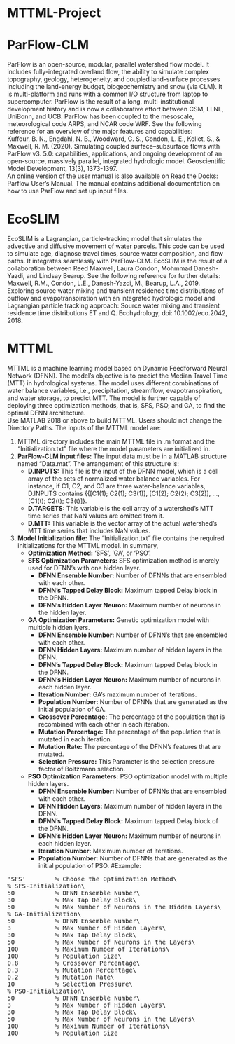 # MTTML-Project
# ParFlow-CLM
ParFlow is an open-source, modular, parallel watershed flow model. It includes fully-integrated overland flow, the ability to simulate complex topography, geology, heterogeneity, and coupled land-surface processes including the land-energy budget, biogeochemistry and snow (via CLM). It is multi-platform and runs with a common I/O structure from laptop to supercomputer. ParFlow is the result of a long, multi-institutional development history and is now a collaborative effort between CSM, LLNL, UniBonn, and UCB. ParFlow has been coupled to the mesoscale, meteorological code ARPS, and NCAR code WRF. See the following reference for an overview of the major features and capabilities:<br />
Kuffour, B. N., Engdahl, N. B., Woodward, C. S., Condon, L. E., Kollet, S., & Maxwell, R. M. (2020). Simulating coupled surface–subsurface flows with ParFlow v3. 5.0: capabilities, applications, and ongoing development of an open-source, massively parallel, integrated hydrologic model. Geoscientific Model Development, 13(3), 1373-1397.<br />
An online version of the user manual is also available on Read the Docks: Parflow User’s Manual. The manual contains additional documentation on how to use ParFlow and set up input files. 
# EcoSLIM
EcoSLIM is a Lagrangian, particle-tracking model that simulates the advective and diffusive movement of water parcels. This code can be used to simulate age, diagnose travel times, source water composition, and flow paths. It integrates seamlessly with ParFlow-CLM. EcoSLIM is the result of a collaboration between Reed Maxwell, Laura Condon, Mohmmad Danesh-Yazdi, and Lindsay Bearup. See the following reference for further details:<br />
Maxwell, R.M., Condon, L.E., Danesh-Yazdi, M., Bearup, L.A., 2019. Exploring source water mixing and transient residence time distributions of outflow and evapotranspiration with an integrated hydrologic model and Lagrangian particle tracking approach: Source water mixing and transient residence time distributions ET and Q. Ecohydrology, doi: 10.1002/eco.2042, 2018.
# MTTML
MTTML is a machine learning model based on Dynamic Feedforward Neural Network (DFNN). The model’s objective is to predict the Median Travel Time (MTT) in hydrological systems. The model uses different combinations of water balance variables, i.e., precipitation, streamflow, evapotranspiration, and water storage, to predict MTT. The model is further capable of deploying three optimization methods, that is, SFS, PSO, and GA, to find the optimal DFNN architecture.\
Use MATLAB 2018 or above to build MTTML. Users should not change the Directory Paths. The inputs of the MTTML model are:
1.	MTTML directory includes the main MTTML file in .m format and the “Initialization.txt” file where the model parameters are initialized in.
2.	**ParFlow-CLM input files:** The input data must be in a MATLAB structure named “Data.mat”. The arrangement of this structure is:
    -	**D.INPUTS:** This file is the input of the DFNN model, which is a cell array of the sets of normalized water balance variables. For instance, if C1, C2, and C3 are three water-balance variables, D.INPUTS contains {{[C1(1); C2(1); C3(1)], [C1(2); C2(2); C3(2)], …, [C1(t); C2(t); C3(t)]}.
    -	**D.TARGETS:** This variable is the cell array of a watershed’s MTT time series that NaN values are omitted from it.
    -	**D.MTT:** This variable is the vector array of the actual watershed’s MTT time series that includes NaN values.
3. **Model Initialization file:** The “Initialization.txt” file contains the required initializations for the MTTML model. In summary,
    -    **Optimization Method:** ‘SFS’, ‘GA’, or ‘PSO’.
    -	 **SFS Optimization Parameters:** SFS optimization method is merely used for DFNN’s with one hidden layer.
         -	**DFNN Ensemble Number:** Number of DFNNs that are ensembled with each other.
         -	**DFNN’s Tapped Delay Block:** Maximum tapped Delay block in the DFNN.
         -	**DFNN’s Hidden Layer Neuron:** Maximum number of neurons in the hidden layer.
    -	 **GA Optimization Parameters:** Genetic optimization model with multiple hidden lyers.
         -	**DFNN Ensemble Number:** Number of DFNN’s that are ensembled with each other.
         -	**DFNN Hidden Layers:** Maximum number of hidden layers in the DFNN.
         -	**DFNN’s Tapped Delay Block:** Maximum tapped Delay block in the DFNN.
         -	**DFNN’s Hidden Layer Neuron:** Maximum number of neurons in each hidden layer.
         -	**Iteration Number:** GA’s maximum number of iterations.
         -	**Population Number:** Number of DFNNs that are generated as the initial population of GA.
         -	**Crossover Percentage:** The percentage of the population that is recombined with each other in each iteration.
         -	**Mutation Percentage:** The percentage of the population that is mutated in each iteration.
         - 	**Mutation Rate:** The percentage of the DFNN’s features that are mutated.
         -	**Selection Pressure:** This Parameter is the selection pressure factor of Boltzmann selection.
    -	 **PSO Optimization Parameters:** PSO optimization model with multiple hidden layers.
         -	**DFNN Ensemble Number:** Number of DFNNs that are ensembled with each other.
         -	**DFNN Hidden Layers:** Maximum number of hidden layers in the DFNN.
         -	**DFNN’s Tapped Delay Block:** Maximum tapped Delay block of the DFNN.
         -	**DFNN’s Hidden Layer Neuron:** Maximum number of neurons in each hidden layer.
         -	**Iteration Number:** Maximum number of iterations.
         -	**Population Number:** Number of DFNNs that are generated as the initial population of PSO.
#Example:
<pre>
'SFS'        % Choose the Optimization Method\
% SFS-Initialization\
50           % DFNN Ensemble Number\
30           % Max Tap Delay Block\
50           % Max Number of Neurons in the Hidden Layers\
% GA-Initialization\
50           % DFNN Ensemble Number\
3            % Max Number of Hidden Layers\
30           % Max Tap Delay Block\
50           % Max Number of Neurons in the Layers\
100          % Maximum Number of Iterations\
100          % Population Size\
0.8          % Crossover Percentage\
0.3          % Mutation Percentage\
0.2          % Mutation Rate\
10           % Selection Pressure\
% PSO-Initialization\
50           % DFNN Ensemble Number\
3            % Max Number of Hidden Layers\
30           % Max Tap Delay Block\
50           % Max Number of Neurons in the Layers\
100          % Maximum Number of Iterations\
100          % Population Size

